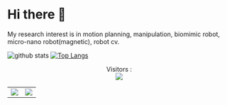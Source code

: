 # Hi there 👋 
My research interest is in motion planning, manipulation, biomimic robot, micro-nano robot(magnetic), robot cv.


![github stats](https://github-readme-stats.vercel.app/api?username=itt-icc)
[![Top Langs](https://github-readme-stats.vercel.app/api/top-langs/?username=itt-icc&layout=compact)](https://github.com/anuraghazra/github-readme-stats)


<p align="center"> 
  Visitors :<br>
  <img src="https://profile-counter.glitch.me/itt-icc/count.svg" />
</p>


  
  
  <table width="100%"> 
  <tr>
    <td width="50%">
      <img src="https://github-readme-stats.vercel.app/api?username=itt-icc&hide=javascript,html,Jupyter Notebook&show_icons=true&theme=algolia">
    </td>
    <td width="50%">
      <img src="https://github-readme-stats-eight-theta.vercel.app/api/top-langs/?username=itt-icc&hide=javascript,html,Jupyter Notebook&layout=compact&langs_count=8&theme=algolia">
    </td>

  </tr>
</table>
<!--
**itt-icc/itt-icc** is a ✨ _special_ ✨ repository because its `README.md` (this file) appears on your GitHub profile.

Here are some ideas to get you started:

- 🔭 I’m currently working on ...
- 🌱 I’m currently learning ...
- 👯 I’m looking to collaborate on ...
- 🤔 I’m looking for help with ...
- 💬 Ask me about ...
- 📫 How to reach me: ...
- 😄 Pronouns: ...
- ⚡ Fun fact: ...
  <table width="100%"> 
    <tr>
      <td width="100%">
        <img src="https://github-readme-stats.vercel.app/api/top-langs?username=itt-icc&hide=javascript,html,Jupyter Notebook&amp;langs_count=8&amp;theme=algolia">
      </td>
    </tr>
  </table>

![Anurag's GitHub stats](https://github-readme-stats.vercel.app/api?username=itt-icc&show_icons=true&theme=highcontrast)


  
  <table width="200%"> 
    <tr>
      <td width="200%">
        <img src="https://github-readme-stats-eight-theta.vercel.app/api/top-langs/?username=itt-icc&hide=javascript,html,Jupyter Notebook&layout=compact&langs_count=8&theme=highcontrast">
      </td>
    </tr>
  </table>
-->
